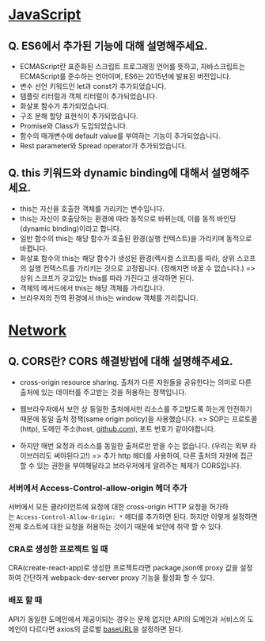# [JavaScript](javascript.md)

## Q. ES6에서 추가된 기능에 대해 설명해주세요.

- ECMAScript란 표준화된 스크립트 프로그래밍 언어를 뜻하고, 자바스크립트는 ECMAScript를 준수하는 언어이며, ES6는 2015년에 발표된 버전입니다.
- 변수 선언 키워드인 let과 const가 추가되었습니다.
- 템플릿 리터럴과 객체 리터럴이 추가되었습니다.
- 화살표 함수가 추가되었습니다.
- 구조 분해 할당 표현식이 추가되었습니다.
- Promise와 Class가 도입되었습니다.
- 함수의 매개변수에 default value를 부여하는 기능이 추가되었습니다.
- Rest parameter와 Spread operator가 추가되었습니다.

## Q. this 키워드와 dynamic binding에 대해서 설명해주세요.

- this는 자신을 호출한 객체를 가리키는 변수입니다.
- this는 자신이 호출당하는 환경에 따라 동적으로 바뀌는데, 이를 동적 바인딩(dynamic binding)이라고 합니다.
- 일반 함수의 this는 해당 함수가 호출된 환경(실행 컨텍스트)을 가리키며 동적으로 바뀝니다.
- 화살표 함수의 this는 해당 함수가 생성된 환경(렉시컬 스코프)를 따라, 상위 스코프의 실행 컨텍스트를 가리키는 것으로 고정됩니다. (정해지면 바꿀 수 없습니다.)
  => 상위 스코프가 갖고있는 this를 따라 가진다고 생각하면 된다.
- 객체의 메서드에서 this는 해당 객체를 가리킵니다.
- 브라우저의 전역 환경에서 this는 window 객체를 가리킵니다.

# [Network](network.md)

## Q. CORS란? CORS 해결방법에 대해 설명해주세요.

- cross-origin resource sharing. 출처가 다른 자원들을 공유한다는 의미로 다른 출처에 있는 데이터를 주고받는 것을 허용하는 정책입니다.

- 웹브라우저에서 보안 상 동일한 출처에서만 리소스를 주고받도록 하는게 안전하기 때문에 동일 출처 정책(same origin policy)을 사용했습니다. => SOP는 프로토콜(http), 도메인 주소(host, [github.com](http://github.com/)), 포트 번호가 같아야합니다.

- 하지만 매번 요청과 리소스를 동일한 출처로만 받을 수는 없습니다. (우리는 외부 라이브러리도 써야된다고!)
  => 추가 http 헤더를 사용하여, 다른 출처의 자원에 접근할 수 있는 권한을 부여해달라고 브라우저에게 알려주는 체제가 CORS입니다.

### 서버에서 Access-Control-allow-origin 헤더 추가

서버에서 모든 클라이언트에 요청에 대한 cross-origin HTTP 요청을 허가하는 `Access-Control-Allow-Origin: *` 헤더를 추가하면 된다. 하지만 이렇게 설정하면 전체 호스트에 대한 요청을 허용하는 것이기 때문에 보안에 취약 할 수 있다.

### CRA로 생성한 프로젝트 일 때

CRA(create-react-app)로 생성한 프로젝트라면 package.json에 proxy 값을 설정하여 간단하게 webpack-dev-server proxy 기능을 활성화 할 수 있다.

### 배포 할 때

API가 동일한 도메인에서 제공이되는 경우는 문제 없지만 API의 도메인과 서비스의 도메인이 다르다면 axios의 글로벌 [baseURL](https://github.com/axios/axios#global-axios-defaults)을 설정하면 된다.
